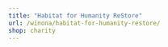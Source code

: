 ```yaml
---
title: "Habitat for Humanity ReStore"
url: /winona/habitat-for-humanity-restore/
shop: charity
---
```

